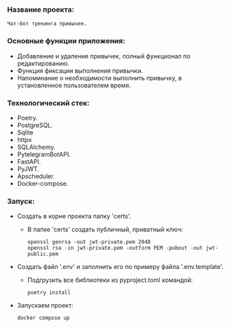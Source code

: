 ### Название проекта:
    Чат-бот трекинга привычек.

### Основные функции приложения:
* Добавление и удаление привычек, полный функционал по редактированию.
* Функция фиксации выполнения привычки.
* Напоминание о необходимости выполнить привычку, в установленное пользователем время. 

### Технологический стек:
* Poetry.
* PostgreSQL.
* Sqlite
* httpx
* SQLAlchemy.
* PytelegramBotAPI.
* FastAPI.
* PyJWT.
* Apscheduler.
* Docker-compose.

### Запуск:
* Создать в корне проекта папку 'certs'.
  * В папке 'certs' создать публичный, приватный ключ:
  
        openssl genrsa -out jwt-private.pem 2048
        openssl rsa -in jwt-private.pem -outform PEM -pubout -out jwt-public.pem
 
* Создать файл '.env' и заполнить его по примеру файла '.env.template'.
  * Подгрузить все библиотеки из pyproject.toml командой:

        poetry install
  
* Запускаем проект:

      docker compose up